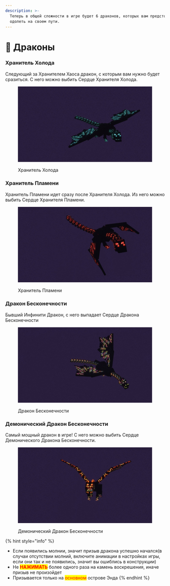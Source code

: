 ```yaml
---
description: >-
  Теперь в общей сложности в игре будет 6 драконов, которых вам предстоит
  одолеть на своем пути.
---
```


# 🐉 Драконы

### Хранитель Холода

Следующий за Хранителем Хаоса дракон, c которым вам нужно будет сразиться. С него можно выбить Сердце Хранителя Холода.

<figure><img src="../../.gitbook/assets/Mfus3UdtOMDhYi1kNlmMCNlGCalbryqkKy75xuSHzdko-QUKGc7Vt_whNHcbTG2wDkPSDx8tlmjxNs5a64Yy2bAp.jpg" alt=""><figcaption><p>Хранитель Холода</p></figcaption></figure>

### Хранитель Пламени

Хранитель Пламени идет сразу после Хранителя Холода. Из него можно выбить Сердце Хранителя Пламени.

<figure><img src="../../.gitbook/assets/SjUmnkQDvr8hSY2rOKcK0E-z1ZnNohodtnUsxosOkBEaro04f34j2sYPFCvGOlN2phHoMXxIpFzAZiVR-GYe0N6v.jpg" alt=""><figcaption><p>Хранитель Пламени</p></figcaption></figure>

### Дракон Бесконечности

Бывший Инфинити Дракон, с него выпадает Сердце Дракона Бесконечности

<figure><img src="../../.gitbook/assets/HJDKC35QTCyhvp649KpPkyAw62Hrf-pxQRc4-j84ISaNSGeIxShZf8NP_Uvoh9cYU3k--cTK70jLeMdmLGtxz9mW.jpg" alt=""><figcaption><p>Дракон Бесконечности</p></figcaption></figure>

### Демонический Дракон Бесконечности

Самый мощный дракон в игре! С него можно выбить Сердце Демонического Дракона Бесконечности.

<figure><img src="../../.gitbook/assets/kZrHlS9IX6JdaeIPaDuuxQ-EJ810K_Rev2uoCaLCWgqAi_Shaek26t-YL2a6AvYFXC1yNiErtoyVJ7_8UvsFF-Co.jpg" alt=""><figcaption><p>Демонический Дракон Бесконечности</p></figcaption></figure>

{% hint style="info" %}
* Если появились молнии, значит призыв дракона успешно начался(в случаи отсутствии молний, включите анимации в настройках игры, если они так и не появились, значит вы ошиблись в конструкции)
* Не <mark style="color:red;">**НАЖИМАТЬ**</mark> более одного раза на камень воскрешения, иначе призыв не произойдет
* Призывается только на <mark style="color:red;">основном</mark> острове Энда
{% endhint %}
